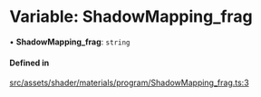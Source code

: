 # Variable: ShadowMapping\_frag

• **ShadowMapping\_frag**: `string`

#### Defined in

[src/assets/shader/materials/program/ShadowMapping_frag.ts:3](https://github.com/Orillusion/orillusion/blob/main/src/assets/shader/materials/program/ShadowMapping_frag.ts#L3)
